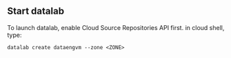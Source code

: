 ## Start datalab
To launch datalab, enable Cloud Source Repositories API first. in cloud shell, type:
```command
datalab create dataengvm --zone <ZONE>
```
